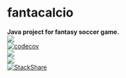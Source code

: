 # fantacalcio 
<b>Java project for fantasy soccer game.</b>
<br/>
<a target="_blank" href="https://travis-ci.org/acichon89/fantacalcio"><img src="https://api.travis-ci.org/acichon89/fantacalcio.svg?branch=master" /></a>
<br/>
[![codecov](https://codecov.io/gh/acichon89/fantacalcio/branch/master/graph/badge.svg)](https://codecov.io/gh/acichon89/fantacalcio)
<br/>
<a href="https://www.codacy.com/app/acichon89/fantacalcio?utm_source=github.com&amp;utm_medium=referral&amp;utm_content=acichon89/fantacalcio&amp;utm_campaign=Badge_Grade"><img src="https://api.codacy.com/project/badge/Grade/d9788e2eedc341c29def0c3b2f19465f"/></a>
<br/>
<a href="https://sonarqube.com/dashboard/index?id=fantacalcio"><img src="https://sonarqube.com/api/badges/gate?key=fantacalcio"/></a>
<br/>
[![StackShare](http://img.shields.io/badge/tech-stack-0690fa.svg?style=flat)](http://stackshare.io/acichon89/fantacalcio)

